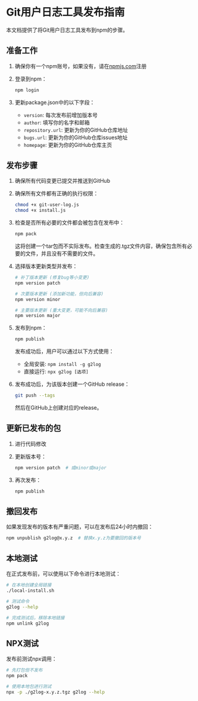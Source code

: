 # Git用户日志工具发布指南

本文档提供了将Git用户日志工具发布到npm的步骤。

## 准备工作

1. 确保你有一个npm账号，如果没有，请在[npmjs.com](https://www.npmjs.com)注册

2. 登录到npm：
   ```bash
   npm login
   ```

3. 更新package.json中的以下字段：
   - `version`: 每次发布前增加版本号
   - `author`: 填写你的名字和邮箱
   - `repository.url`: 更新为你的GitHub仓库地址
   - `bugs.url`: 更新为你的GitHub仓库issues地址
   - `homepage`: 更新为你的GitHub仓库主页

## 发布步骤

1. 确保所有代码变更已提交并推送到GitHub

2. 确保所有文件都有正确的执行权限：
   ```bash
   chmod +x git-user-log.js
   chmod +x install.js
   ```

3. 检查是否所有必要的文件都会被包含在发布中：
   ```bash
   npm pack
   ```
   这将创建一个tar包而不实际发布。检查生成的.tgz文件内容，确保包含所有必要的文件，并且没有不需要的文件。

4. 选择版本更新类型并发布：
   ```bash
   # 补丁版本更新 (修复bug等小变更)
   npm version patch

   # 次要版本更新 (添加新功能，但向后兼容)
   npm version minor

   # 主要版本更新 (重大变更，可能不向后兼容)
   npm version major
   ```

5. 发布到npm：
   ```bash
   npm publish
   ```

   发布成功后，用户可以通过以下方式使用：
   - 全局安装: `npm install -g g2log`
   - 直接运行: `npx g2log [选项]`

6. 发布成功后，为该版本创建一个GitHub release：
   ```bash
   git push --tags
   ```
   然后在GitHub上创建对应的release。

## 更新已发布的包

1. 进行代码修改

2. 更新版本号：
   ```bash
   npm version patch  # 或minor或major
   ```

3. 再次发布：
   ```bash
   npm publish
   ```

## 撤回发布

如果发现发布的版本有严重问题，可以在发布后24小时内撤回：

```bash
npm unpublish g2log@x.y.z  # 替换x.y.z为要撤回的版本号
```

## 本地测试

在正式发布前，可以使用以下命令进行本地测试：

```bash
# 在本地创建全局链接
./local-install.sh

# 测试命令
g2log --help

# 完成测试后，移除本地链接
npm unlink g2log
```

## NPX测试

发布前测试npx调用：

```bash
# 先打包但不发布
npm pack

# 使用本地包进行测试
npx -p ./g2log-x.y.z.tgz g2log --help
``` 